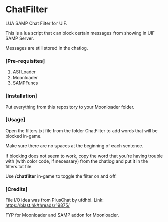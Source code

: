 # ChatFilter
<p>LUA SAMP Chat Filter for UIF.</p>
<p>This is a lua script that can block certain messages from showing in UIF SAMP Server.</p>
<p>Messages are still stored in the chatlog.</p>

### [Pre-requisites]
1. ASI Loader
2. Moonloader
3. SAMPFuncs

### [Installation]
Put everything from this repository to your Moonloader folder. 

### [Usage]
<p>Open the filters.txt file from the folder ChatFilter to add words that will be blocked in-game.</p>
<p>Make sure there are no spaces at the beginning of each sentence.</p>
<p>If blocking does not seem to work, copy the word that you're having trouble with (with color code, if necessary) from the chatlog and put it in the filters.txt file.</p>
<p>Use <b>/chatfilter</b> in-game to toggle the filter on and off.</p>

### [Credits]
File I/O idea was from PlusChat by ufdhbi. Link: https://blast.hk/threads/19875/
<p>FYP for Moonloader and SAMP addon for Moonloader.
